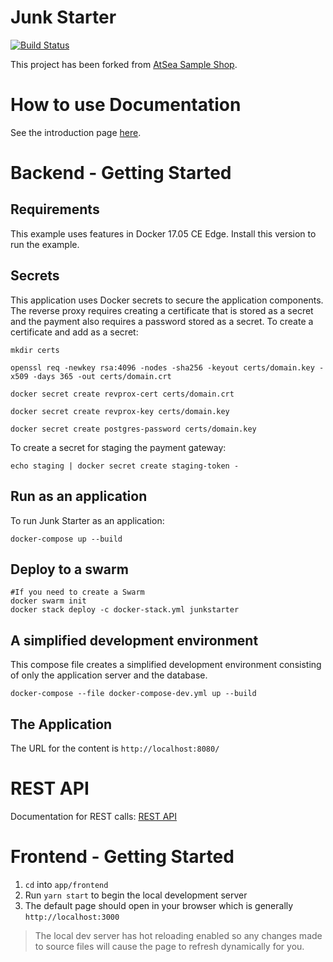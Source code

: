# Junk Starter

[![Build Status](https://travis-ci.org/LeungCo/junkstarter.svg?branch=master)](https://travis-ci.org/LeungCo/junkstarter)

This project has been forked from [AtSea Sample Shop](https://github.com/dockersamples/atsea-sample-shop-app).

# How to use Documentation

See the introduction page [here](./docs/README.md).

# Backend - Getting Started

## Requirements

This example uses features in Docker 17.05 CE Edge. Install this version to run the example.

## Secrets

This application uses Docker secrets to secure the application components. The reverse proxy requires creating a certificate that is stored as a secret and the payment also requires a password stored as a secret. To create a certificate and add as a secret:

```
mkdir certs

openssl req -newkey rsa:4096 -nodes -sha256 -keyout certs/domain.key -x509 -days 365 -out certs/domain.crt

docker secret create revprox-cert certs/domain.crt

docker secret create revprox-key certs/domain.key

docker secret create postgres-password certs/domain.key
```

To create a secret for staging the payment gateway:

```
echo staging | docker secret create staging-token - 
```

## Run as an application

To run Junk Starter as an application:
```
docker-compose up --build
```

## Deploy to a swarm
```
#If you need to create a Swarm
docker swarm init
docker stack deploy -c docker-stack.yml junkstarter
```

## A simplified development environment
This compose file creates a simplified development environment consisting of only the application server and the database.

```
docker-compose --file docker-compose-dev.yml up --build
```

## The Application

The URL for the content is `http://localhost:8080/`

# REST API

Documentation for REST calls: [REST API](./REST.md)

# Frontend - Getting Started

1. `cd` into `app/frontend`
2. Run `yarn start` to begin the local development server
3. The default page should open in your browser which is generally `http://localhost:3000`

> The local dev server has hot reloading enabled so any changes made to source files will cause the page to refresh dynamically for you.